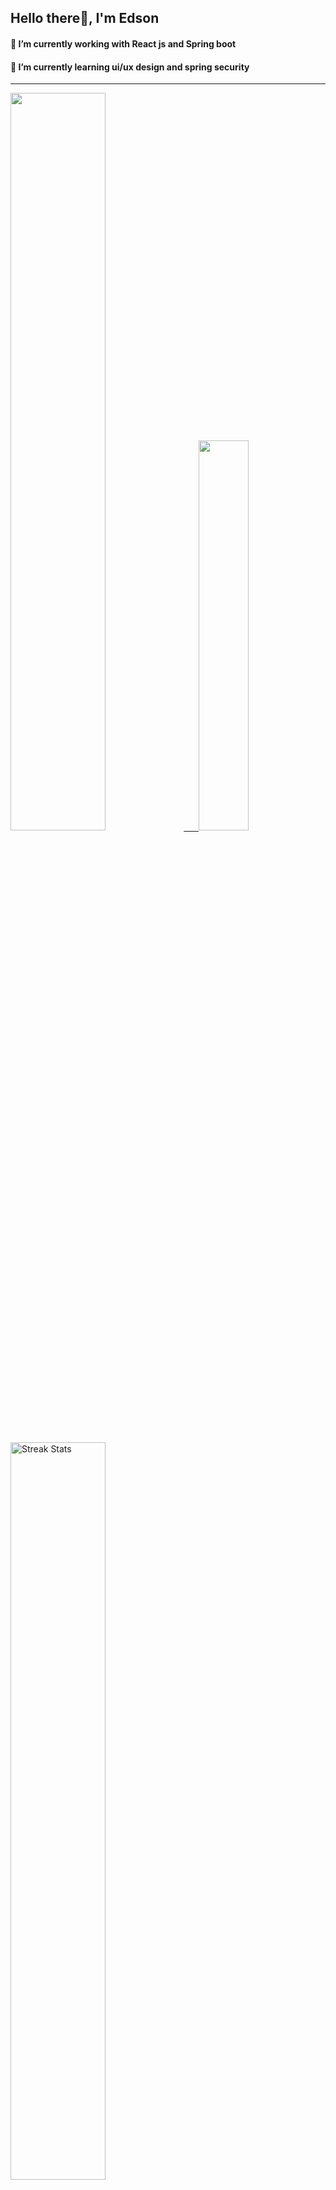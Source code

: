 
## Hello there👋, I'm Edson 

#### 🔭 I’m currently working with React js and Spring boot 
#### 🌱 I’m currently learning ui/ux design and spring security
---
    
  

 <p align="left">
  <a href="https://github.com/EdsonNhancale">
  <img width=55% src="https://github-readme-stats.vercel.app/api?username=EdsonNhancale&show_icons=true&theme=dracula&include_all_commits=true&count_private=true"/>&nbsp;&nbsp;&nbsp;&nbsp;&nbsp;
  <img  width=40% src="https://github-readme-stats.vercel.app/api/top-langs/?username=EdsonNhancale&layout=compact&langs_count=7&theme=dracula"/>
</p>

  <p align="left">
    <a href="https://github.com/EdsonNhancale"><img width=55% alt="Streak Stats" src="https://github-readme-streak-stats.herokuapp.com/?user=EdsonNhancale&theme=dracula"/></a>
   </p>

 
 <!--START_SECTION:waka-->

```text
From: 16 November 2022 - To: 03 February 2023

Total Time: 179 hrs 20 mins

JavaScript       141 hrs 5 mins  ███████████████████▓░░░░░   78.67 %
Dart             14 hrs 6 mins   ██░░░░░░░░░░░░░░░░░░░░░░░   07.87 %
Java             6 hrs 41 mins   █░░░░░░░░░░░░░░░░░░░░░░░░   03.73 %
HTML             4 hrs 46 mins   ▓░░░░░░░░░░░░░░░░░░░░░░░░   02.66 %
JSON             3 hrs 56 mins   ▓░░░░░░░░░░░░░░░░░░░░░░░░   02.20 %
Other            3 hrs 36 mins   ▓░░░░░░░░░░░░░░░░░░░░░░░░   02.01 %
```

<!--END_SECTION:waka-->

<div> 
  <a href="www.linkedin.com/in/edson-nhancale-7849781a6" target="_blank"><img src="https://img.shields.io/badge/-LinkedIn-%230077B5?style=for-the-badge&logo=linkedin&logoColor=white" target="_blank"></a> 

</div>

